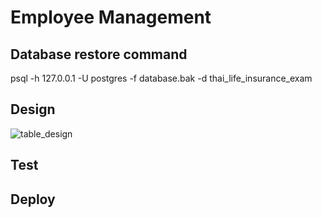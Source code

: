 # Employee Management

## Database restore command
psql -h 127.0.0.1 -U postgres -f database.bak -d thai_life_insurance_exam

## Design

![table_design](https://user-images.githubusercontent.com/53657573/212050736-431e24bb-1121-4692-a405-1a180035aabb.png)

## Test


## Deploy
